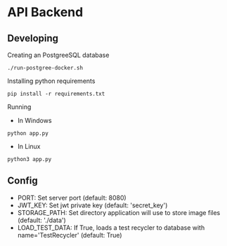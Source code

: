 # API Backend

## Developing

Creating an PostgreeSQL database

```terminal
./run-postgree-docker.sh
```

Installing python requirements

```terminal
pip install -r requirements.txt
```

Running

- In Windows

```terminal
python app.py
```

- In Linux

```terminal
python3 app.py
```

## Config

- PORT: Set server port (default: 8080)
- JWT_KEY: Set jwt private key (default: 'secret_key')
- STORAGE_PATH: Set directory application will use to store image files (default: './data')
- LOAD_TEST_DATA: If True, loads a test recycler to database with name='TestRecycler' (default: True)